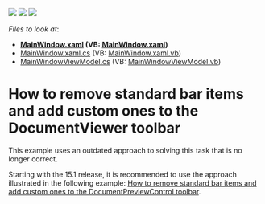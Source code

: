 <!-- default badges list -->
![](https://img.shields.io/endpoint?url=https://codecentral.devexpress.com/api/v1/VersionRange/128596067/13.2.5%2B)
[![](https://img.shields.io/badge/Open_in_DevExpress_Support_Center-FF7200?style=flat-square&logo=DevExpress&logoColor=white)](https://supportcenter.devexpress.com/ticket/details/E2974)
[![](https://img.shields.io/badge/📖_How_to_use_DevExpress_Examples-e9f6fc?style=flat-square)](https://docs.devexpress.com/GeneralInformation/403183)
<!-- default badges end -->
<!-- default file list -->
*Files to look at*:

* **[MainWindow.xaml](./CS/ToolbarWPF/MainWindow.xaml) (VB: [MainWindow.xaml](./VB/ToolbarWPF/MainWindow.xaml))**
* [MainWindow.xaml.cs](./CS/ToolbarWPF/MainWindow.xaml.cs) (VB: [MainWindow.xaml.vb](./VB/ToolbarWPF/MainWindow.xaml.vb))
* [MainWindowViewModel.cs](./CS/ToolbarWPF/MainWindowViewModel.cs) (VB: [MainWindowViewModel.vb](./VB/ToolbarWPF/MainWindowViewModel.vb))
<!-- default file list end -->
# How to remove standard bar items and add custom ones to the DocumentViewer toolbar


<p>This example uses an outdated approach to solving this task that is no longer correct.</p>
<p>Starting with the 15.1 release, it is recommended to use the approach illustrated in the following example: <a href="https://www.devexpress.com/Support/Center/e/T263038.aspx">How to remove standard bar items and add custom ones to the DocumentPreviewControl toolbar</a>.</p>

<br/>


